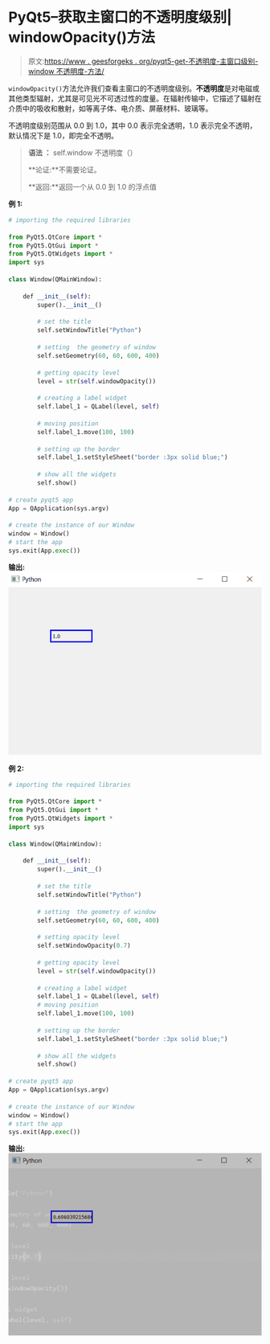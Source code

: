 # PyQt5–获取主窗口的不透明度级别| windowOpacity()方法

> 原文:[https://www . geesforgeks . org/pyqt5-get-不透明度-主窗口级别-window 不透明度-方法/](https://www.geeksforgeeks.org/pyqt5-get-opacity-level-of-the-main-window-windowopacity-method/)

`windowOpacity()`方法允许我们查看主窗口的不透明度级别。**不透明度**是对电磁或其他类型辐射，尤其是可见光不可透过性的度量。在辐射传输中，它描述了辐射在介质中的吸收和散射，如等离子体、电介质、屏蔽材料、玻璃等。

不透明度级别范围从 0.0 到 1.0，其中 0.0 表示完全透明，1.0 表示完全不透明，默认情况下是 1.0，即完全不透明。

> **语法 ：** self.window 不透明度（）
> 
> **论证:**不需要论证。
> 
> **返回:**返回一个从 0.0 到 1.0 的浮点值

**例 1:**

```py
# importing the required libraries

from PyQt5.QtCore import * 
from PyQt5.QtGui import * 
from PyQt5.QtWidgets import * 
import sys

class Window(QMainWindow):

    def __init__(self):
        super().__init__()

        # set the title
        self.setWindowTitle("Python")

        # setting  the geometry of window
        self.setGeometry(60, 60, 600, 400)

        # getting opacity level
        level = str(self.windowOpacity())

        # creating a label widget
        self.label_1 = QLabel(level, self)

        # moving position
        self.label_1.move(100, 100)

        # setting up the border
        self.label_1.setStyleSheet("border :3px solid blue;")

        # show all the widgets
        self.show()

# create pyqt5 app
App = QApplication(sys.argv)

# create the instance of our Window
window = Window()
# start the app
sys.exit(App.exec())
```

**输出:**
![](img/7fbb73936f1d9f2a6db400ffc90cf81c.png)

**例 2:**

```py
# importing the required libraries

from PyQt5.QtCore import * 
from PyQt5.QtGui import * 
from PyQt5.QtWidgets import * 
import sys

class Window(QMainWindow):

    def __init__(self):
        super().__init__()

        # set the title
        self.setWindowTitle("Python")

        # setting  the geometry of window
        self.setGeometry(60, 60, 600, 400)

        # setting opacity level
        self.setWindowOpacity(0.7)

        # getting opacity level
        level = str(self.windowOpacity())

        # creating a label widget
        self.label_1 = QLabel(level, self)
        # moving position
        self.label_1.move(100, 100)

        # setting up the border
        self.label_1.setStyleSheet("border :3px solid blue;")

        # show all the widgets
        self.show()

# create pyqt5 app
App = QApplication(sys.argv)

# create the instance of our Window
window = Window()
# start the app
sys.exit(App.exec())
```

**输出:**
![](img/6feccdee63d853067baa24fbd4da790e.png)